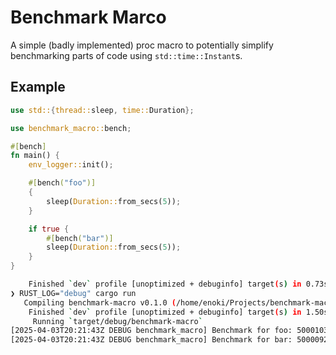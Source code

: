 # Benchmark Marco

A simple (badly implemented) proc macro to potentially simplify benchmarking
parts of code using `std::time::Instant`s.

## Example

```rs
use std::{thread::sleep, time::Duration};

use benchmark_macro::bench;

#[bench]
fn main() {
    env_logger::init();

    #[bench("foo")]
    {
        sleep(Duration::from_secs(5));
    }

    if true {
        #[bench("bar")]
        sleep(Duration::from_secs(5));
    }
}
```

```sh
    Finished `dev` profile [unoptimized + debuginfo] target(s) in 0.73s
❯ RUST_LOG="debug" cargo run
   Compiling benchmark-macro v0.1.0 (/home/enoki/Projects/benchmark-macro)
    Finished `dev` profile [unoptimized + debuginfo] target(s) in 1.50s
     Running `target/debug/benchmark-macro`
[2025-04-03T20:21:43Z DEBUG benchmark_macro] Benchmark for foo: 5000103 microseconds
[2025-04-03T20:21:43Z DEBUG benchmark_macro] Benchmark for bar: 5000092 microseconds
```

